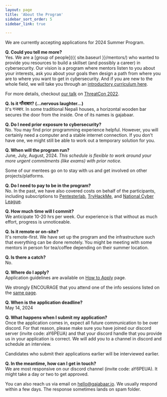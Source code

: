 ```yaml
---
layout: page
title: 'About the Program'
sidebar_sort_order: 5
sidebar_link: true

---
```


<p class="message">
We are currently accepting applications for 2024 Summer Program.
</p>

__Q. Could you tell me more?__   
Yes. We are a [group of people]({{ site.baseurl }}/mentors/) 
who wanted to provide you resources to build a skillset (and possibly a career) 
in cybersecurity. Our vision is a program where mentors listen to you about
your interests, ask you about your goals then design a path from where you 
are to where you want to get in cybersecurity. And if you are new to the whole
field, we will take you through an [introductory curriculum here]({{site.baseurl}}/outline).

For more details, checkout [our talk](https://www.youtube.com/watch?v=LF10yA3GPJ0)
on [ThreatCon 2022](https://2022.threatcon.io).

__Q. Is it गाँजाबार? (...nervous laughter...)__   
It's गजबार. In some traditional Nepali houses, 
a horizontal wooden bar secures the door from the inside. 
One of its names is gajabaar.

__Q. Do I need prior exposure to cybersecurity?__  
No. You may find prior programming experience helpful. 
However, you will certainly need a computer and a stable internet connection. 
If you don't have one, we might still be able to work out a temporary solution for you.

__Q. When will the program run?__   
June, July, August, 2024. 
*This schedule is flexible to work around your more urgent commitments (like exams) with prior notice.*

Some of our mentees go on to stay with us and get involved
on other projects/platforms.

__Q. Do I need to pay to be in the program?__   
No. In the past, we have also covered costs on behalf of the participants, 
including subscriptions to [Pentesterlab](https://pentesterlab.com),
[TryHackMe](https://tryhackme.com), and [National Cyber League](https://nationalcyberleague.org).

__Q. How much time will I commit?__   
We anticipate 10-20 hrs per week. Our experience is that without as much effort, 
progress is unnoticeable.

__Q. Is it remote or on-site?__  
It's remote-first. We have set up the program and the infrastructure
such that everything can be done remotely. You might be meeting with 
some mentors in person for tea/coffee depending on their summer location.

__Q. Is there a catch?__   
No.

__Q. Where do I apply?__   
Application guidelines are available on [How to Apply]({{site.baseurl}}/apply) page.

We strongly ENCOURAGE that you attend one of the info sessions listed on the 
[same page]({{site.baseurl}}/apply).

__Q. When is the application deadline?__   
May 14, 2024

__Q. What happens when I submit my application?__   
Once the application comes in, expect all future communication 
to be over discord. For that reason, please make sure you have joined
our discord server (invite code: aY6PEUA) and that your discord handle
that you provide us in your application is correct. We will add you to
a channel in discord and schedule an interview.

Candidates who submit their applications earlier will be interviewed earlier.

__Q. In the meantime, how can I get in touch?__   
We are most responsive on our discord channel (invite code: aY6PEUA). 
It might take a day or two to get approved.

You can also reach us via email on 
[hello@gajabaar.io](mailto:hello@gajabaar.io). 
We usually respond within a few days. 
The response sometimes lands on spam folder.
